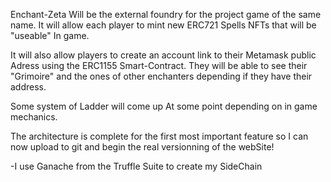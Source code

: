 Enchant-Zeta
Will be the external foundry for the project game of the same name.
It will allow each player to mint new ERC721 Spells NFTs that will be "useable" In game.

It will also allow players to create an account link to their Metamask public Adress using the ERC1155 Smart-Contract.
They will be able to see their "Grimoire" and the ones of other enchanters depending if they have their address.

Some system of Ladder will come up At some point depending on in game mechanics.


The architecture is complete for the first most important feature so I can now upload to git and begin the real
versionning of the webSite!

-I use Ganache from the Truffle Suite to create my SideChain
